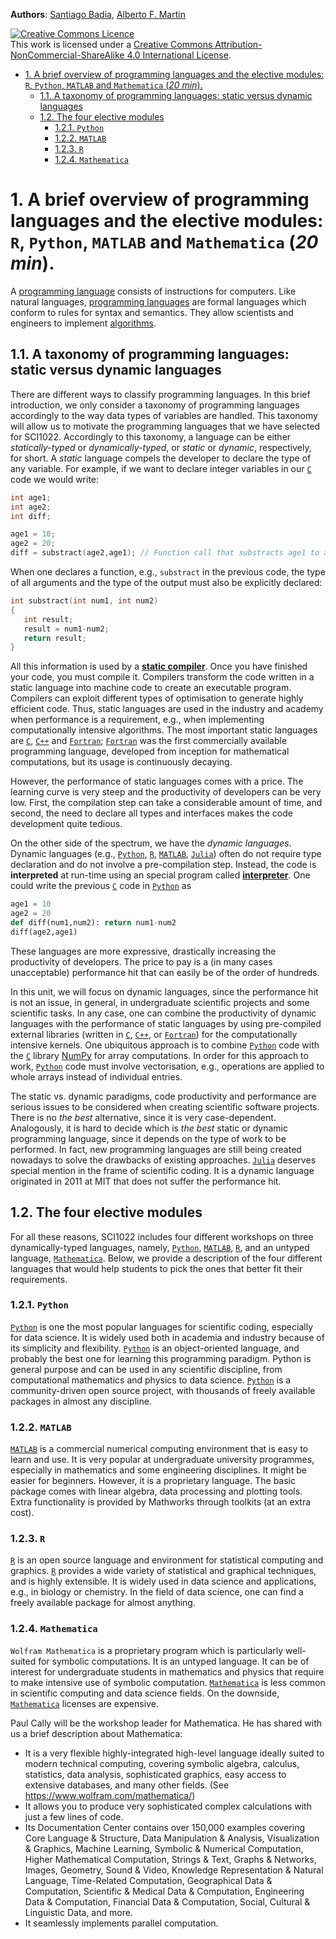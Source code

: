 **Authors**: [Santiago Badia](https://research.monash.edu/en/persons/santiago-badia-rodriguez), [Alberto F. Martin](https://research.monash.edu/en/persons/alberto-f-martin) 

<a rel="license" href="http://creativecommons.org/licenses/by-nc-sa/4.0/"><img alt="Creative Commons Licence" style="border-width:0" src="https://i.creativecommons.org/l/by-nc-sa/4.0/88x31.png" /></a><br />This work is licensed under a <a rel="license" href="http://creativecommons.org/licenses/by-nc-sa/4.0/">Creative Commons Attribution-NonCommercial-ShareAlike 4.0 International License</a>.
<!-- TOC -->

- [1. A brief overview of programming languages and the elective modules: `R`, `Python`, `MATLAB` and `Mathematica` (*20 min*).](#1-a-brief-overview-of-programming-languages-and-the-elective-modules-r-python-matlab-and-mathematica-20-min)
    - [1.1. A taxonomy of programming languages: static versus dynamic languages](#11-a-taxonomy-of-programming-languages-static-versus-dynamic-languages)
    - [1.2. The four elective modules](#12-the-four-elective-modules)
        - [1.2.1. `Python`](#121-python)
        - [1.2.2. `MATLAB`](#122-matlab)
        - [1.2.3. `R`](#123-r)
        - [1.2.4. `Mathematica`](#124-mathematica)

<!-- /TOC -->

# 1. A brief overview of programming languages and the elective modules: `R`, `Python`, `MATLAB` and `Mathematica` (*20 min*).  
<a id="markdown-a-brief-overview-of-programming-languages-and-the-elective-modules-r-python-matlab-and-mathematica-20-min" name="a-brief-overview-of-programming-languages-and-the-elective-modules-r-python-matlab-and-mathematica-20-min"></a>

A [programming language](https://en.wikipedia.org/wiki/Programming_language) consists of instructions for computers. Like natural languages, [programming languages](https://en.wikipedia.org/wiki/Comparison_of_programming_languages) are formal languages which conform to rules for syntax and semantics. They allow scientists and engineers to implement [algorithms](https://en.wikipedia.org/wiki/Algorithm).


## 1.1. A taxonomy of programming languages: static versus dynamic languages
<a id="markdown-a-taxonomy-of-programming-languages-static-versus-dynamic-languages" name="a-taxonomy-of-programming-languages-static-versus-dynamic-languages"></a>

 There are different ways to classify programming languages. In this brief introduction, we only consider a taxonomy of programming languages accordingly to the way data types of variables are handled. This taxonomy will allow us to motivate the programming languages that we have selected for SCI1022. Accordingly to this taxonomy, a language can be either *statically-typed* or *dynamically-typed*, or *static* or *dynamic*, respectively, for short. A *static* language compels the developer to declare the type of any variable. For example, if we want to declare integer variables in our [`C`](https://en.wikipedia.org/wiki/C_(programming_language)) code we would write:
```c
int age1;
int age2;
int diff;

age1 = 10;
age2 = 20;
diff = substract(age2,age1); // Function call that substracts age1 to age2
```
When one declares a function, e.g., `substract` in the previous code, the type of all arguments and the type of the output must also be explicitly declared:
```c
int substract(int num1, int num2)
{
   int result;
   result = num1-num2;
   return result;
}    
```
All this information is used by a [**static compiler**](https://en.wikipedia.org/wiki/Compiler). Once you have finished your code, you must compile it. Compilers transform the code written in a static language into machine code to create an executable program. Compilers can exploit different types of optimisation to generate highly efficient code. Thus, static languages are used in the industry and academy when performance is a requirement, e.g., when implementing computationally intensive algorithms. The most important static languages are [`C`](https://en.wikipedia.org/wiki/C_(programming_language)), [`C++`](https://en.wikipedia.org/wiki/C%2B%2B) and [`Fortran`](https://en.wikipedia.org/wiki/Fortran); [`Fortran`](https://en.wikipedia.org/wiki/Fortran) was the first commercially available programming language, developed from inception for mathematical computations, but its usage is continuously decaying. 

However, the performance of static languages comes with a price. The learning curve is very steep and the productivity of developers can be very low. First, the compilation step can take a considerable amount of time, and second, the need to declare all types and interfaces makes the code development quite tedious.

On the other side of the spectrum, we have the *dynamic languages*. Dynamic languages (e.g., [`Python`](https://en.wikipedia.org/wiki/Python_(programming_language)), [`R`](https://en.wikipedia.org/wiki/R_(programming_language)), [`MATLAB`](https://en.wikipedia.org/wiki/MATLAB), [`Julia`](https://julialang.org/)) often do not require type declaration and do not involve a pre-compilation step. Instead, the code is **interpreted** at run-time using an special program called [**interpreter**](https://en.wikipedia.org/wiki/Interpreter_(computing)). One could write the previous [`C`](https://en.wikipedia.org/wiki/C_(programming_language)) code in [`Python`](https://en.wikipedia.org/wiki/Python_(programming_language)) as
```python
age1 = 10
age2 = 20
def diff(num1,num2): return num1-num2
diff(age2,age1)
```
These languages are more expressive, drastically increasing the productivity of developers. The price to pay is a (in many cases unacceptable) performance hit that can easily be of the order of hundreds.

In this unit, we will focus on dynamic languages, since the performance hit is not an issue, in general, in undergraduate scientific projects and some scientific tasks. In any case, one can combine the productivity of dynamic languages with the performance of static languages by using pre-compiled external libraries (written in [`C`](https://en.wikipedia.org/wiki/C_(programming_language)), [`C++`](https://en.wikipedia.org/wiki/C%2B%2B), or [`Fortran`](https://en.wikipedia.org/wiki/Fortran)) for the computationally intensive kernels. One ubiquitous approach is to combine [`Python`](https://en.wikipedia.org/wiki/Python_(programming_language)) code with the [`C`](https://en.wikipedia.org/wiki/C_(programming_language)) library [NumPy](https://numpy.org/) for array computations. In order for this approach to work, [`Python`](https://en.wikipedia.org/wiki/Python_(programming_language)) code must involve vectorisation, e.g., operations are applied to whole arrays instead of individual entries.

The static vs. dynamic paradigms, code productivity and performance are serious issues to be considered when creating scientific software projects. There is no *the best* alternative, since it is very case-dependent. Analogously, it is hard to decide which is *the best* static or dynamic programming language, since it depends on the type of work to be performed. In fact, new programming languages are still being created nowadays to solve the drawbacks of existing approaches. [`Julia`](https://julialang.org/) deserves special mention in the frame of scientific coding. It is a dynamic language originated in 2011 at MIT that does not suffer the performance hit.


## 1.2. The four elective modules
<a id="markdown-the-four-elective-modules" name="the-four-elective-modules"></a>

For all these reasons, SCI1022 includes four different workshops on three dynamically-typed languages, namely, [`Python`](https://en.wikipedia.org/wiki/Python_(programming_language)), [`MATLAB`](https://en.wikipedia.org/wiki/MATLAB), [`R`](https://en.wikipedia.org/wiki/R_(programming_language)), and an untyped language, [`Mathematica`](https://en.wikipedia.org/wiki/Wolfram_Mathematica). Below, we provide a description of the four different languages that would help students to pick the ones that better fit their requirements.

### 1.2.1. `Python`
<a id="markdown-python" name="python"></a>

[`Python`](https://en.wikipedia.org/wiki/Python_(programming_language)) is one the most popular languages for scientific coding, especially for data science. It is widely used both in academia and industry because of its simplicity and flexibility. [`Python`](https://en.wikipedia.org/wiki/Python_(programming_language)) is an object-oriented language, and probably the best one for learning this programming paradigm. Python is general purpose and can be used in any scientific discipline, from computational mathematics and physics to data science. [`Python`](https://en.wikipedia.org/wiki/Python_(programming_language)) is a community-driven open source project, with thousands of freely available packages in almost any discipline.

### 1.2.2. `MATLAB`
<a id="markdown-matlab" name="matlab"></a>

[`MATLAB`](https://en.wikipedia.org/wiki/MATLAB) is a commercial numerical computing environment that is easy to learn and use. It is very popular at undergraduate university programmes, especially in mathematics and some engineering disciplines. It might be easier for beginners. However, it is a proprietary language. The basic package comes with linear algebra, data processing and plotting tools.
Extra functionality is provided by Mathworks through toolkits (at an extra cost).

### 1.2.3. `R`
<a id="markdown-r" name="r"></a>

[`R`](https://en.wikipedia.org/wiki/R_(programming_language)) is an open source language and environment for statistical computing and graphics. [`R`](https://en.wikipedia.org/wiki/R_(programming_language)) provides a wide variety of statistical and graphical techniques, and is highly extensible. It is widely used in data science and applications, e.g., in biology or chemistry. In the field of data science, one can find a freely available package for almost anything.

### 1.2.4. `Mathematica`
<a id="markdown-mathematica" name="mathematica"></a>

`Wolfram Mathematica` is a proprietary program which is particularly well-suited for symbolic computations. It is an untyped language. It can be of interest for undergraduate students in mathematics and physics that require to make intensive use of symbolic computation. [`Mathematica`](https://en.wikipedia.org/wiki/Wolfram_Mathematica) is less common in scientific computing and data science fields. On the downside, [`Mathematica`](https://en.wikipedia.org/wiki/Wolfram_Mathematica) licenses are expensive.

Paul Cally will be the workshop leader for Mathematica. He has shared with us a brief description about Mathematica:

* It is a very flexible highly-integrated high-level language ideally suited to modern technical computing, covering symbolic algebra, calculus, statistics, data analysis, sophisticated graphics, easy access to extensive databases, and many other fields. (See https://www.wolfram.com/mathematica/)
* It allows you to produce very sophisticated complex calculations with just a few lines of code.
* Its Documentation Center contains over 150,000 examples covering Core Language & Structure, Data Manipulation & Analysis, Visualization & Graphics, Machine Learning, Symbolic & Numerical Computation, Higher Mathematical Computation, Strings & Text, Graphs & Networks, Images, Geometry, Sound & Video, Knowledge Representation & Natural Language, Time-Related Computation, Geographical Data & Computation, Scientific & Medical Data & Computation, Engineering Data & Computation, Financial Data & Computation, Social, Cultural & Linguistic Data, and more.
* It seamlessly implements parallel computation.

